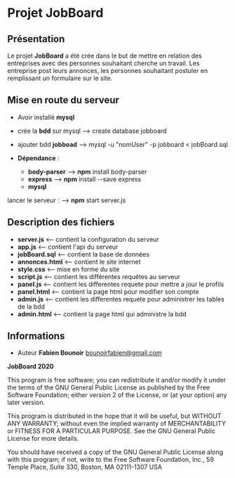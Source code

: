 # Projet JobBoard

## Présentation

Le projet **JobBoard** a été crée dans le but de mettre en relation des entreprises avec des personnes souhaitant cherche un travail.
Les entreprise post leurs annonces, les personnes souhaitant postuler en remplissant un formulaire sur le site.

## Mise en route du serveur 

- Avoir installé **mysql**

- crée la **bdd** sur mysql --> create database jobboard

- ajouter bdd **jobboad**  --> mysql -u "nomUser" -p jobboard < jobBoard.sql

- **Dépendance** : 
    - **body-parser**   --> **npm** install body-parser
    - **express**      --> **npm** install --save express 
    - **mysql**
    
lancer le serveur :
  --> **npm** start server.js
  
  
## Description des fichiers

- **server.js** <-- contient la configuration du serveur
- **app.js** <-- contient l'api du serveur
- **jobBoard.sql** <-- contient la base de données
- **annonces.html** <-- contient le site internet
- **style.css** <-- mise en forme du site
- **script.js** <-- contient les différentes requêtes au serveur
- **panel.js** <-- contient les differentes requete pour mettre a jour le profils
- **panel.html** <-- contient la page html pour modifier son compte
- **admin.js** <-- contient les differentes requete pour administrer les tables de la bdd
- **admin.html** <-- contient la page html qui administre la bdd

## Informations

- Auteur **Fabien Bounoir** <bounoirfabien@gmail.com>

**JobBoard 2020**

This program is free software; you can redistribute it and/or modify
it under the terms of the GNU General Public License as published by
the Free Software Foundation; either version 2 of the License, or
(at your option) any later version.

This program is distributed in the hope that it will be useful,
but WITHOUT ANY WARRANTY; without even the implied warranty of
MERCHANTABILITY or FITNESS FOR A PARTICULAR PURPOSE. See the
GNU General Public License for more details.

You should have received a copy of the GNU General Public License
along with this program; if not, write to the Free Software
Foundation, Inc., 59 Temple Place, Suite 330, Boston, MA 02111-1307 USA
